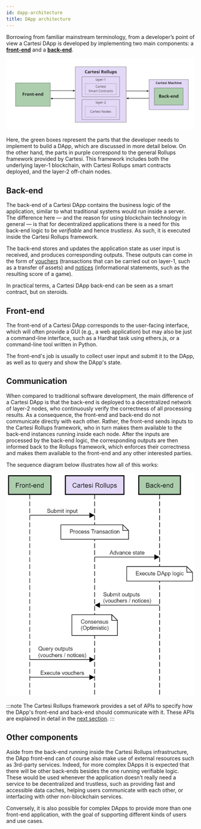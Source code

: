 ```yaml
---
id: dapp-architecture
title: DApp architecture
---
```


Borrowing from familiar mainstream terminology, from a developer’s point of view a Cartesi DApp is developed by implementing two main components: a [**front-end**](#front-end) and a [**back-end**](#back-end).

![img](./core-components.png)

Here, the green boxes represent the parts that the developer needs to implement to build a DApp, which are discussed in more detail below. On the other hand, the parts in purple correspond to the general Rollups framework provided by Cartesi. This framework includes both the underlying layer-1 blockchain, with Cartesi Rollups smart contracts deployed, and the layer-2 off-chain nodes.

## Back-end

The back-end of a Cartesi DApp contains the business logic of the application, similar to what traditional systems would run inside a server. The difference here — and the reason for using blockchain technology in general — is that for decentralized applications there is a need for this back-end logic to be _verifiable_ and hence _trustless_. As such, it is executed inside the Cartesi Rollups framework.

The back-end stores and updates the application state as user input is received, and produces corresponding outputs. These outputs can come in the form of [vouchers](../cartesi-rollups/components#vouchers) (transactions that can be carried out on layer-1, such as a transfer of assets) and [notices](../cartesi-rollups/components#notices)  (informational statements, such as the resulting score of a game).

In practical terms, a Cartesi DApp back-end can be seen as a smart contract, but on steroids.

## Front-end

The front-end of a Cartesi DApp corresponds to the user-facing interface, which will often provide a GUI (e.g., a web application) but may also be just a command-line interface, such as a Hardhat task using ethers.js, or a command-line tool written in Python.

The front-end's job is usually to collect user input and submit it to the DApp, as well as to query and show the DApp's state.

## Communication

When compared to traditional software development, the main difference of a Cartesi DApp is that the back-end is deployed to a decentralized network of layer-2 nodes, who continuously verify the correctness of all processing results. As a consequence, the front-end and back-end do not communicate directly with each other. Rather, the front-end sends inputs to the Cartesi Rollups framework, who in turn makes them available to the back-end instances running inside each node. After the inputs are processed by the back-end logic, the corresponding outputs are then informed back to the Rollups framework, which enforces their correctness and makes them available to the front-end and any other interested parties.


The sequence diagram below illustrates how all of this works:

![img](./sequence-diagram.png)

:::note
The Cartesi Rollups framework provides a set of APIs to specify how the DApp's front-end and back-end should communicate with it. These APIs are explained in detail in the [next section](../cartesi-rollups/http-api).
:::

## Other components

Aside from the back-end running inside the Cartesi Rollups infrastructure, the DApp front-end can of course also make use of external resources such as 3rd-party services. Indeed, for more complex DApps it is expected that there will be other back-ends besides the one running verifiable logic. These would be used whenever the application doesn’t really need a service to be decentralized and trustless, such as providing fast and accessible data caches, helping users communicate with each other, or interfacing with other non-blockchain services.

Conversely, it is also possible for complex DApps to provide more than one front-end application, with the goal of supporting different kinds of users and use cases.
